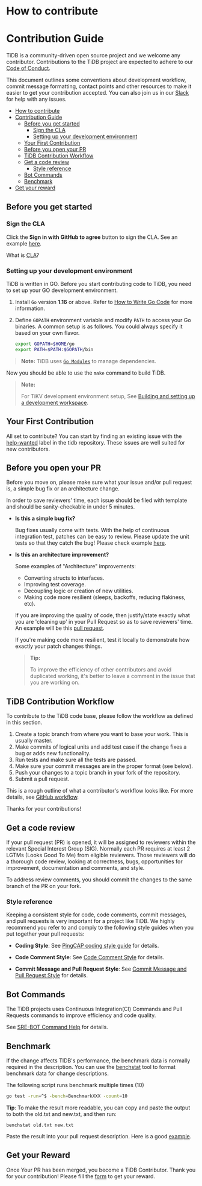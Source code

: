 # How to contribute

# Contribution Guide

TiDB is a community-driven open source project and we welcome any contributor.  Contributions to the TiDB project are expected to adhere to our [Code of Conduct](https://github.com/pingcap/community/blob/master/CODE_OF_CONDUCT.md).

This document outlines some conventions about development workflow, commit message formatting, contact points and other resources to make it easier to get your contribution accepted. You can also join us in our [Slack](https://slack.tidb.io/invite?team=tidb-community&channel=everyone&ref=pingcap) for help with any issues.

<!-- TOC -->

- [How to contribute](#how-to-contribute)
- [Contribution Guide](#contribution-guide)
    - [Before you get started](#before-you-get-started)
        - [Sign the CLA](#sign-the-cla)
        - [Setting up your development environment](#setting-up-your-development-environment)
    - [Your First Contribution](#your-first-contribution)
    - [Before you open your PR](#before-you-open-your-pr)
    - [TiDB Contribution Workflow](#tidb-contribution-workflow)
    - [Get a code review](#get-a-code-review)
        - [Style reference](#style-reference)
    - [Bot Commands](#bot-commands)
    - [Benchmark](#benchmark)
- [Get your reward](#get-your-reward)

<!-- /TOC -->

## Before you get started

### Sign the CLA

Click the **Sign in with GitHub to agree** button to sign the CLA. See an example [here](https://cla-assistant.io/pingcap/tidb).

What is [CLA](https://en.wikipedia.org/wiki/Contributor_License_Agreement)?

### Setting up your development environment

TiDB is written in GO. Before you start contributing code to TiDB, you need to
set up your GO development environment.

1. Install `Go` version **1.16** or above. Refer to [How to Write Go Code](http://golang.org/doc/code.html) for more information.
2. Define `GOPATH` environment variable and modify `PATH` to access your Go binaries. A common setup is as follows. You could always specify it based on your own flavor.

    ```sh
    export GOPATH=$HOME/go
    export PATH=$PATH:$GOPATH/bin
    ```

>**Note:** TiDB uses [`Go Modules`](https://github.com/golang/go/wiki/Modules)
to manage dependencies.

Now you should be able to use the `make` command to build TiDB.

> **Note:**
>
>For TiKV development environment setup, See [Building and setting up a development
workspace](https://github.com/tikv/tikv/blob/master/CONTRIBUTING.md#building-and-setting-up-a-development-workspace).

## Your First Contribution

All set to contribute? You can start by finding an existing issue with the
[help-wanted](https://github.com/pingcap/tidb/issues?q=is%3Aissue+is%3Aopen+label%3Astatus%2Fhelp-wanted) label in the tidb repository. These issues are well suited for new contributors.

## Before you open your PR

Before you move on, please make sure what your issue and/or pull request is, a
simple bug fix or an architecture change.

In order to save reviewers' time, each issue should be filed with template and
should be sanity-checkable in under 5 minutes.

- **Is this a simple bug fix?**

    Bug fixes usually come with tests. With the help of continuous integration
    test, patches can be easy to review. Please update the unit tests so that they
    catch the bug! Please check example
    [here](https://github.com/pingcap/tidb/pull/2808).

- **Is this an architecture improvement?**

    Some examples of "Architecture" improvements:

    - Converting structs to interfaces.
    - Improving test coverage.
    - Decoupling logic or creation of new utilities.
    - Making code more resilient (sleeps, backoffs, reducing flakiness, etc).

    If you are improving the quality of code, then justify/state exactly what you
    are 'cleaning up' in your Pull Request so as to save reviewers' time. An
    example will be this [pull request](https://github.com/pingcap/tidb/pull/3113).

    If you're making code more resilient, test it locally to demonstrate how
    exactly your patch changes things.

    > **Tip:**
    >
    >To improve the efficiency of other contributors and avoid
    duplicated working, it's better to leave a comment in the issue that you are
    working on.

## TiDB Contribution Workflow

To contribute to the TiDB code base, please follow the workflow as defined in this section.

1. Create a topic branch from where you want to base your work. This is usually master.
2. Make commits of logical units and add test case if the change fixes a bug or adds new functionality.
3. Run tests and make sure all the tests are passed.
4. Make sure your commit messages are in the proper format (see below).
5. Push your changes to a topic branch in your fork of the repository.
6. Submit a pull request.

This is a rough outline of what a contributor's workflow looks like. For more details, see [GitHub workflow](https://github.com/pingcap/community/blob/master/contributors/workflow.md).

Thanks for your contributions!

## Get a code review

If your pull request (PR) is opened, it will be assigned to reviewers within the relevant Special Interest Group (SIG). Normally each PR requires at least 2 LGTMs (Looks Good To Me) from eligible reviewers. Those reviewers will do a thorough code review, looking at correctness, bugs, opportunities for improvement, documentation and comments,
and style.

To address review comments, you should commit the changes to the same branch of
the PR on your fork.

### Style reference

Keeping a consistent style for code, code comments, commit messages, and pull requests is very important for a project like TiDB. We highly recommend you refer to and comply to the following style guides when you put together your pull requests:

- **Coding Style**: See [PingCAP coding style guide](https://github.com/pingcap/style-guide) for details.

- **Code Comment Style**: See [Code Comment Style](./code-comment-style.md) for details.

- **Commit Message and Pull Request Style**: See [Commit Message and Pull Request Style](./commit-message-pr-style.md) for details.

## Bot Commands

The TiDB projects uses Continuous Integration(CI) Commands and Pull Requests commands to improve efficiency and code quality.

See [SRE-BOT Command Help](https://github.com/pingcap/community/blob/master/contributors/command-help.md) for details.

## Benchmark

If the change affects TIDB's performance, the benchmark data is normally required in the description. You can use the [benchstat](https://godoc.org/golang.org/x/perf/cmd/benchstat) tool to format benchmark data for change descriptions.

The following script runs benchmark multiple times (10)

```bash
go test -run=^$ -bench=BenchmarkXXX -count=10
```

**Tip**: To make the result more readable, you can copy and paste the output to both the old.txt and new.txt, and then run:

```
benchstat old.txt new.txt
```

Paste the result into your pull request description. Here is a good [example](https://github.com/pingcap/tidb/pull/12903#issue-331440170).

## Get your Reward

Once Your PR has been merged, you become a TiDB Contributor. Thank you for your contribution! Please fill the [form](https://forms.pingcap.com/f/tidb-contribution-swag) to get your reward.
